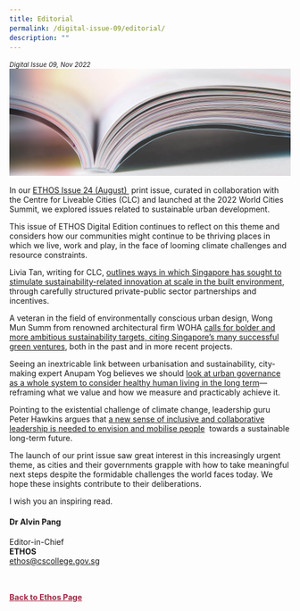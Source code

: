 ```yaml
---
title: Editorial
permalink: /digital-issue-09/editorial/
description: ""
---
```

<style>

.back a
{
	color: #9f2943;
	font-weight: bold;
}

#banner img
{
	width:100%;
}
	
.author
{
border-bottom: 1px solid black;
margin-top:40px;
padding-bottom:30px;
border-top: 1px solid black;	

}

.author p {
	font-size: 0.9em;
	line-height:24px !important;
	}	

.break
{
   border-top: 1px solid  black;
   border-bottom: 1px solid black;
	 padding:20px;
	text-align:center;
	margin-top:50px;
}
	
.break1
{
font-family: Georgia;
	font-size:20px;
	font-style: italic;
	font-weight: bold;
}

.boxheader {
	color: white !important;
	}	

.containerbox {
	background-color: #eceedb;
	border-radius: 10px;
	padding: 5%;
	margin-top: 5%;
	
	}	

li {
	font-size: 15px !important;
	
	}	

</style>

<em><small>Digital Issue 09, Nov 2022</small></em>
<img src="/images/Landing_Banner_Images/knowledge_editorial_banner_01.jpg">


<p>In our <a href="/ethos-issue-24/editorial/">ETHOS Issue 24 (August) </a>&nbsp;print issue, curated in collaboration with the Centre for Liveable Cities (CLC) and launched at the 2022 World Cities Summit, we explored issues related to sustainable urban development.</p>

<p>This issue of ETHOS Digital Edition continues to reflect on this theme and considers how our communities might continue to be thriving places in which we live, work and play, in the face of looming climate challenges and resource constraints.</p>

<p>Livia Tan, writing for CLC, <a href="/digital-issue-09/encouraging-innovation-for-a-more-sustainable-built-environment/">outlines ways in which Singapore has sought to stimulate sustainability-related innovation at scale in the built environment</a>, through carefully structured private-public sector partnerships and incentives.</p>

<p>A veteran in the field of environmentally conscious urban design, Wong Mun Summ from renowned architectural firm WOHA <a href="/digital-issue-09/designing-for-a-human-future/">calls for bolder and more ambitious sustainability targets, citing Singapore’s many successful green ventures</a>, both in the past and in more recent projects.</p>

<p>Seeing an inextricable link between urbanisation and sustainability, city-making expert Anupam Yog believes we should <a href="/digital-issue-09/rethinking-sustainable-urban-governance/">look at urban governance as a whole system to consider healthy human living in the long term</a>—reframing what we value and how we measure and practicably achieve it.</p>

<p>Pointing to the existential challenge of climate change, leadership guru Peter Hawkins argues that <a href="/digital-issue-09/in-conversation-with-peter-hawkins">a new sense of inclusive and collaborative leadership is needed to envision and mobilise people</a>&nbsp; towards a sustainable long-term future.</p>

<p>The launch of our print issue saw great interest in this increasingly urgent theme, as cities and their governments grapple with how to take meaningful next steps despite the formidable challenges the world faces today. We hope these insights contribute to their deliberations.</p>

<p>I wish you an inspiring read.</p>

<h4>Dr Alvin Pang</h4>

<p>Editor-in-Chief
<br>
<strong>ETHOS</strong>
<br>
<a href="mailto:ethos@cscollege.gov.sg">ethos@cscollege.gov.sg</a></p>






<br>
<br>	
<div class="back">
<a href="/ethos/">Back to Ethos Page</a>	
</div>